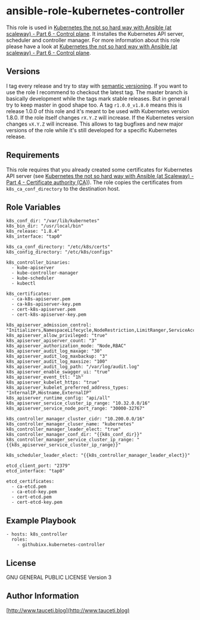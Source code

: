 ansible-role-kubernetes-controller
==================================

This role is used in [Kubernetes the not so hard way with Ansible (at scaleway) - Part 6 - Control plane](https://www.tauceti.blog/post/kubernetes-the-not-so-hard-way-with-ansible-at-scaleway-part-6/). It installes the Kubernetes API server, scheduler and controller manager. For more information about this role please have a look at [Kubernetes the not so hard way with Ansible (at scaleway) - Part 6 - Control plane](https://www.tauceti.blog/post/kubernetes-the-not-so-hard-way-with-ansible-at-scaleway-part-6/).

Versions
--------

I tag every release and try to stay with [semantic versioning](http://semver.org). If you want to use the role I recommend to checkout the latest tag. The master branch is basically development while the tags mark stable releases. But in general I try to keep master in good shape too. A tag `r1.0.0_v1.8.0` means this is release 1.0.0 of this role and it's meant to be used with Kubernetes version 1.8.0. If the role itself changes `rX.Y.Z` will increase. If the Kubernetes version changes `vX.Y.Z` will increase. This allows to tag bugfixes and new major versions of the role while it's still developed for a specific Kubernetes release.

Requirements
------------

This role requires that you already created some certificates for Kubernetes API server (see [Kubernetes the not so hard way with Ansible (at Scaleway) - Part 4 - Certificate authority (CA)](https://www.tauceti.blog/post/kubernetes-the-not-so-hard-way-with-ansible-at-scaleway-part-4/)). The role copies the certificates from `k8s_ca_conf_directory` to the destination host.

Role Variables
--------------

```
k8s_conf_dir: "/var/lib/kubernetes"
k8s_bin_dir: "/usr/local/bin"
k8s_release: "1.8.4"
k8s_interface: "tap0"

k8s_ca_conf_directory: "/etc/k8s/certs"
k8s_config_directory: "/etc/k8s/configs"

k8s_controller_binaries:
  - kube-apiserver
  - kube-controller-manager
  - kube-scheduler
  - kubectl

k8s_certificates:
  - ca-k8s-apiserver.pem
  - ca-k8s-apiserver-key.pem
  - cert-k8s-apiserver.pem
  - cert-k8s-apiserver-key.pem

k8s_apiserver_admission_control: "Initializers,NamespaceLifecycle,NodeRestriction,LimitRanger,ServiceAccount,DefaultStorageClass,ResourceQuota"
k8s_apiserver_allow_privileged: "true"
k8s_apiserver_apiserver_count: "3"
k8s_apiserver_authorization_mode: "Node,RBAC"
k8s_apiserver_audit_log_maxage: "30"
k8s_apiserver_audit_log_maxbackup: "3"
k8s_apiserver_audit_log_maxsize: "100"
k8s_apiserver_audit_log_path: "/var/log/audit.log"
k8s_apiserver_enable_swagger_ui: "true"
k8s_apiserver_event_ttl: "1h"
k8s_apiserver_kubelet_https: "true"
k8s_apiserver_kubelet_preferred_address_types: "InternalIP,Hostname,ExternalIP"
k8s_apiserver_runtime_config: "api/all"
k8s_apiserver_service_cluster_ip_range: "10.32.0.0/16"
k8s_apiserver_service_node_port_range: "30000-32767"

k8s_controller_manager_cluster_cidr: "10.200.0.0/16"
k8s_controller_manager_cluser_name: "kubernetes"
k8s_controller_manager_leader_elect: "true"
k8s_controller_manager_conf_dir: "{{k8s_conf_dir}}"
k8s_controller_manager_service_cluster_ip_range: "{{k8s_apiserver_service_cluster_ip_range}}"

k8s_scheduler_leader_elect: "{{k8s_controller_manager_leader_elect}}"

etcd_client_port: "2379"
etcd_interface: "tap0"

etcd_certificates:
  - ca-etcd.pem
  - ca-etcd-key.pem
  - cert-etcd.pem
  - cert-etcd-key.pem
```

Example Playbook
----------------

```
- hosts: k8s_controller
  roles:
    - githubixx.kubernetes-controller
```

License
-------

GNU GENERAL PUBLIC LICENSE Version 3

Author Information
------------------

[http://www.tauceti.blog](http://www.tauceti.blog)
